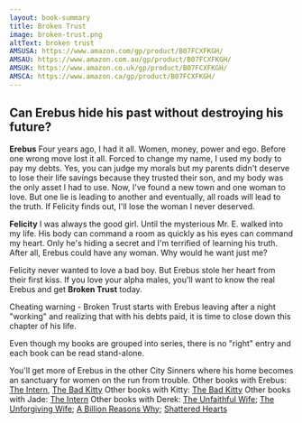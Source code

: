 ```yaml
---
layout: book-summary
title: Broken Trust
image: broken-trust.png
altText: broken trust
AMSUSA: https://www.amazon.com/gp/product/B07FCXFKGH/
AMSAU: https://www.amazon.com.au/gp/product/B07FCXFKGH/
AMSUK: https://www.amazon.co.uk/gp/product/B07FCXFKGH/
AMSCA: https://www.amazon.ca/gp/product/B07FCXFKGH/
---
```


## Can Erebus hide his past without destroying his future?

**Erebus**
Four years ago, I had it all.
Women, money, power and ego. Before one wrong move lost it all.
Forced to change my name, I used my body to pay my debts. Yes, you can judge my morals but my parents didn't deserve to lose their life savings because they trusted their son, and my body was the only asset I had to use.
Now, I've found a new town and one woman to love. But one lie is leading to another and eventually, all roads will lead to the truth.
If Felicity finds out, I'll lose the woman I never deserved.

**Felicity**
I was always the good girl. Until the mysterious Mr. E. walked into my life.
His body can command a room as quickly as his eyes can command my heart.
Only he's hiding a secret and I'm terrified of learning his truth.
After all, Erebus could have any woman. Why would he want just me?


Felicity never wanted to love a bad boy. But Erebus stole her heart from their first kiss. If you love your alpha males, you'll want to know the real Erebus and get **Broken Trust** today.

Cheating warning - Broken Trust starts with Erebus leaving after a night "working" and realizing that with his debts paid, it is time to close down this chapter of his life. 

Even though my books are grouped into series, there is no "right" entry and each book can be read stand-alone. 


You'll get more of Erebus in the other City Sinners where his home becomes an sanctuary for women on the run from trouble.
Other books with Erebus: [The Intern](https://www.amazon.com/gp/product/B078ZW34LX/ "The Intern"), [The Bad Kitty](https://www.amazon.com/dp/B07N1XZM99/ "The Bad Kitty") 
Other books with Kitty: [The Bad Kitty](https://www.amazon.com/dp/B07N1XZM99/ "The Bad Kitty")
Other books with Jade: [The Intern](https://www.amazon.com/gp/product/B078ZW34LX/ "The Intern") 
Other books with Derek: [The Unfaithful Wife](https://www.amazon.com/gp/product/B07D91M4Q6/ "The Unfaithful Wife"); [The Unforgiving Wife](https://www.amazon.com/gp/product/B07FCR1K6N/ "The Unforgiving Wife"); [A Billion Reasons Why](https://www.amazon.com/gp/product/B07C3G6YH7/ "A Billion Reasons Why"); [Shattered Hearts](https://www.amazon.com/gp/product/B07NJ5GWST/ "Shattered Hearts")